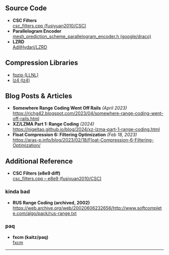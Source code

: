 ## Source Code

- **CSC Filters**  
  [csc_filters.cpp (fusiyuan2010/CSC)](https://github.com/fusiyuan2010/CSC/blob/master/src/libcsc/csc_filters.cpp)  
- **Parallelogram Encoder**  
  [mesh_prediction_scheme_parallelogram_encoder.h (google/draco)](https://github.com/google/draco/blob/4e12ab27d0fe690cf98e96dc33c2bd52e1485163/src/draco/compression/attributes/prediction_schemes/mesh_prediction_scheme_parallelogram_encoder.h)  
- **LZRD**  
  [AdilHydari/LZRD](https://github.com/AdilHydari/LZRD)  

## Compression Libraries

- [fpzip (LLNL)](https://github.com/LLNL/fpzip)  
- [lz4 (lz4)](https://github.com/lz4/lz4)  

## Blog Posts & Articles

- **Somewhere Range Coding Went Off Rails** _(April 2023)_  
  <https://richg42.blogspot.com/2023/04/somewhere-range-coding-went-off-rails.html>  
- **XZ/LZMA Part 1: Range Coding** _(2024)_  
  <https://nigeltao.github.io/blog/2024/xz-lzma-part-1-range-coding.html>  
- **Float Compression 6: Filtering Optimization** _(Feb 18, 2023)_  
  <https://aras-p.info/blog/2023/02/18/Float-Compression-6-Filtering-Optimization/>  

## Additional Reference

- **CSC Filters (e8e9 diff)**  
  [csc_filters.cpp – e8e9 (fusiyuan2010/CSC)](https://github.com/fusiyuan2010/CSC/blob/master/src/libcsc/csc_filters.cpp)  

### kinda bad

- **RUS Range Coding (archived, 2002)**  
  <https://web.archive.org/web/20020606232656/http://www.softcomplete.com/algo/pack/rus-range.txt>  

### paq

- **fxcm (kaitz/paq)**  
  [fxcm](https://github.com/kaitz/fxcm)  

---
